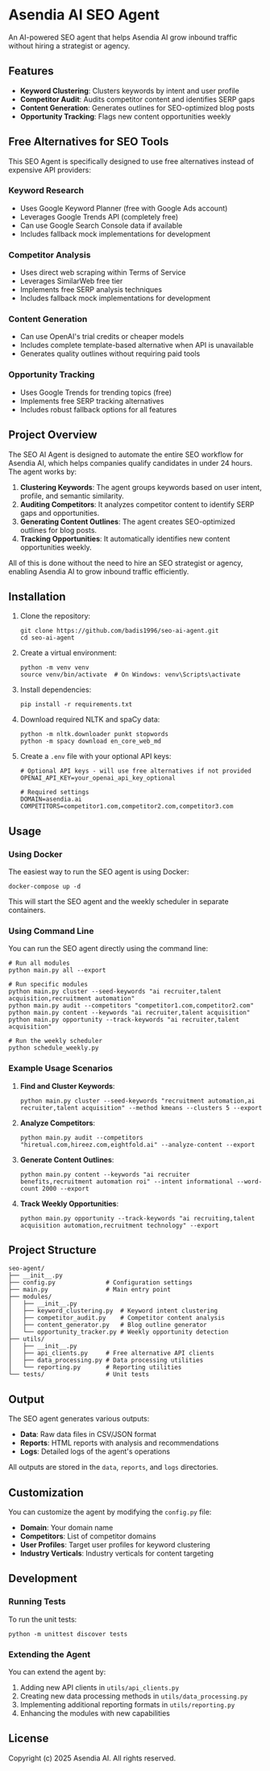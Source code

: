# Asendia AI SEO Agent

An AI-powered SEO agent that helps Asendia AI grow inbound traffic without hiring a strategist or agency.

## Features

- **Keyword Clustering**: Clusters keywords by intent and user profile
- **Competitor Audit**: Audits competitor content and identifies SERP gaps
- **Content Generation**: Generates outlines for SEO-optimized blog posts
- **Opportunity Tracking**: Flags new content opportunities weekly

## Free Alternatives for SEO Tools

This SEO Agent is specifically designed to use free alternatives instead of expensive API providers:

### Keyword Research
- Uses Google Keyword Planner (free with Google Ads account)
- Leverages Google Trends API (completely free)
- Can use Google Search Console data if available
- Includes fallback mock implementations for development

### Competitor Analysis
- Uses direct web scraping within Terms of Service
- Leverages SimilarWeb free tier 
- Implements free SERP analysis techniques
- Includes fallback mock implementations for development

### Content Generation
- Can use OpenAI's trial credits or cheaper models
- Includes complete template-based alternative when API is unavailable
- Generates quality outlines without requiring paid tools

### Opportunity Tracking
- Uses Google Trends for trending topics (free)
- Implements free SERP tracking alternatives
- Includes robust fallback options for all features

## Project Overview

The SEO AI Agent is designed to automate the entire SEO workflow for Asendia AI, which helps companies qualify candidates in under 24 hours. The agent works by:

1. **Clustering Keywords**: The agent groups keywords based on user intent, profile, and semantic similarity.
2. **Auditing Competitors**: It analyzes competitor content to identify SERP gaps and opportunities.
3. **Generating Content Outlines**: The agent creates SEO-optimized outlines for blog posts.
4. **Tracking Opportunities**: It automatically identifies new content opportunities weekly.

All of this is done without the need to hire an SEO strategist or agency, enabling Asendia AI to grow inbound traffic efficiently.

## Installation

1. Clone the repository:
   ```
   git clone https://github.com/badis1996/seo-ai-agent.git
   cd seo-ai-agent
   ```

2. Create a virtual environment:
   ```
   python -m venv venv
   source venv/bin/activate  # On Windows: venv\Scripts\activate
   ```

3. Install dependencies:
   ```
   pip install -r requirements.txt
   ```

4. Download required NLTK and spaCy data:
   ```
   python -m nltk.downloader punkt stopwords
   python -m spacy download en_core_web_md
   ```

5. Create a `.env` file with your optional API keys:
   ```
   # Optional API keys - will use free alternatives if not provided
   OPENAI_API_KEY=your_openai_api_key_optional
   
   # Required settings
   DOMAIN=asendia.ai
   COMPETITORS=competitor1.com,competitor2.com,competitor3.com
   ```

## Usage

### Using Docker

The easiest way to run the SEO agent is using Docker:

```
docker-compose up -d
```

This will start the SEO agent and the weekly scheduler in separate containers.

### Using Command Line

You can run the SEO agent directly using the command line:

```
# Run all modules
python main.py all --export

# Run specific modules
python main.py cluster --seed-keywords "ai recruiter,talent acquisition,recruitment automation"
python main.py audit --competitors "competitor1.com,competitor2.com"
python main.py content --keywords "ai recruiter,talent acquisition"
python main.py opportunity --track-keywords "ai recruiter,talent acquisition"

# Run the weekly scheduler
python schedule_weekly.py
```

### Example Usage Scenarios

1. **Find and Cluster Keywords**:
   ```
   python main.py cluster --seed-keywords "recruitment automation,ai recruiter,talent acquisition" --method kmeans --clusters 5 --export
   ```

2. **Analyze Competitors**:
   ```
   python main.py audit --competitors "hiretual.com,hireez.com,eightfold.ai" --analyze-content --export
   ```

3. **Generate Content Outlines**:
   ```
   python main.py content --keywords "ai recruiter benefits,recruitment automation roi" --intent informational --word-count 2000 --export
   ```

4. **Track Weekly Opportunities**:
   ```
   python main.py opportunity --track-keywords "ai recruiting,talent acquisition automation,recruitment technology" --export
   ```

## Project Structure

```
seo-agent/
├── __init__.py
├── config.py              # Configuration settings
├── main.py                # Main entry point
├── modules/
│   ├── __init__.py
│   ├── keyword_clustering.py  # Keyword intent clustering
│   ├── competitor_audit.py    # Competitor content analysis
│   ├── content_generator.py   # Blog outline generator
│   └── opportunity_tracker.py # Weekly opportunity detection
├── utils/
│   ├── __init__.py
│   ├── api_clients.py     # Free alternative API clients
│   ├── data_processing.py # Data processing utilities
│   └── reporting.py       # Reporting utilities
└── tests/                 # Unit tests
```

## Output

The SEO agent generates various outputs:

- **Data**: Raw data files in CSV/JSON format
- **Reports**: HTML reports with analysis and recommendations
- **Logs**: Detailed logs of the agent's operations

All outputs are stored in the `data`, `reports`, and `logs` directories.

## Customization

You can customize the agent by modifying the `config.py` file:

- **Domain**: Your domain name
- **Competitors**: List of competitor domains
- **User Profiles**: Target user profiles for keyword clustering
- **Industry Verticals**: Industry verticals for content targeting

## Development

### Running Tests

To run the unit tests:

```
python -m unittest discover tests
```

### Extending the Agent

You can extend the agent by:

1. Adding new API clients in `utils/api_clients.py`
2. Creating new data processing methods in `utils/data_processing.py`
3. Implementing additional reporting formats in `utils/reporting.py`
4. Enhancing the modules with new capabilities

## License

Copyright (c) 2025 Asendia AI. All rights reserved.